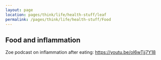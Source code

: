 ```yaml
---
layout: page
location: pages/think/life/health-stuff/leaf
permalink: /pages/think/life/health-stuff/Food
---
```


## Food and inflammation

Zoe podcast on inflammation after eating: https://youtu.be/ol6wTjj7Y18
